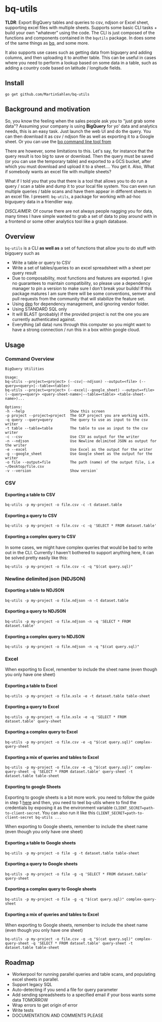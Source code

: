# bq-utils
**TLDR**: Export BigQuery tables and queries to csv, ndjson or Excel sheet, supporting excel files with multiple sheets. Supports some basic CLI tasks + build your own "whatever" using the code. The CLI is just composed of the functions and components contained in the `bqutils` package. In does some of the same things as [bq](https://cloud.google.com/bigquery/bq-command-line-tool), and some more.

It also supports use cases such as getting data from biguqery and adding columns, and then uploading it to another table. This can be useful in cases where you need to perform a lookup based on some data in a table, such as adding a country code based on latitude / longitude fields.

## Install
`go get github.com/MartinSahlen/bq-utils`

## Background and motivation
So, you know the feeling when the sales people ask you to "just grab some data"? Assuming your company is using **BigQuery** for yo' data and analytics needs, this is an easy task. Just launch the web UI and do the query. You can then download it as csv / ndjson file as well as exporting it to a Google sheet. Or you can use the [bq command line tool from](https://cloud.google.com/bigquery/bq-command-line-tool)

There are however, some limitations to this. Let's say, for instance that the query result is too big to save or download. Then the query must be saved (or you can use the temporary table) and exported to a GCS bucket, after which you must download and upload it to a sheet.... You get it. Also, What if somebody wants an excel file with multiple sheets?

What if I told you that you that there is a tool that allows you to do run a query / scan a table and dump it to your local file system. You can even run multiple queries / table scans and have them appear in different sheets in an excel file. I present: `bq-utils`, a package for working with ad-hoc biguquery data in a friendlier way.

*DISCLAIMER*: Of course there are not always people nagging you for data, many times I have simple wanted to grab a set of
data to play around with in a frontend or some other analytics tool like a graph database.

## Overview
`bq-utils` is a CLI **as well as** a set of functions that allow you to do stuff with bigquery such as

- Write a table or query to CSV
- Write a set of tables/queries to an excel spreadsheet with a sheet per query result
- Due to composability, most functions and features are exported. I give no guarantees to maintain compatibility, so please use a dependency manager to pin a version to make sure I don't break your builds! If this package matures I am sure there will be some conventions, semver and pull requests from the community that will stabilize the feature set.
- Using [dep](https:///www.github.com/golang/dep) for dependency management, and ignoring vendor folder.
- Using STANDARD SQL only
- It will BLAST (probably) if the provided project is not the one you are currently authenticated against.
- Everything (all data) runs through this computer so you might want to have a strong connection / run this in a box within google cloud.

## Usage

### Command Overview

```
BigQuery Utilities

Usage:
bq-utils --project=<project> (--csv|--ndjson) --output=<file> (--query=<query>|--table=<table>)
bq-utils --project=<project> (--excel|--google_sheet) --output=<file> (--query=<query> <query-sheet-name>|--table=<table> <table-sheet-name>)...

Options:
-h --help                     Show this screen
-p project --project=project  The GCP project you are working with.
-q query --query=query        The query to use as input to the csv writer
-t table --table=table        The table to use as input to the csv writer
-c --csv                      Use CSV as output for the writer
-n --ndjson                   Use Newline delimited JSON as output for the writer
-e --excel                    Use Excel as the output for the writer
-g --google_sheet             Use Google sheet as the output for the writer
-o file --output=file         The path (name) of the output file, i.e ~/Desktop/file.csv
-v --version                  Show version`
```


### CSV

#### Exporting a table to CSV
`bq-utils -p my-project -o file.csv -c -t dataset.table`

#### Exporting a query to CSV
`bq-utils -p my-project -o file.csv -c -q 'SELECT * FROM dataset.table'`

#### Exporting a complex query to CSV
In some cases, we might have complex queries that would be bad to write out in the CLI. Currently I haven't bothered to support anything here, it can be solved pretty easily like this:

`bq-utils -p my-project -o file.csv -c -q "$(cat query.sql)"`

### Newline delimited json (NDJSON)

#### Exporting a table to NDJSON
`bq-utils -p my-project -o file.ndjson -n -t dataset.table`

#### Exporting a query to NDJSON
`bq-utils -p my-project -o file.ndjson -n -q 'SELECT * FROM dataset.table'`

#### Exporting a complex query to NDJSON
`bq-utils -p my-project -o file.ndjson -n -q "$(cat query.sql)"`

### Excel
When exporting to Excel, remember to include the sheet name
(even though you only have one sheet)

#### Exporting a table to Excel
`bq-utils -p my-project -o file.xslx -e -t dataset.table table-sheet`

#### Exporting a query to Excel
`bq-utils -p my-project -o file.xslx -e -q 'SELECT * FROM dataset.table' query-sheet`

#### Exporting a complex query to Excel
`bq-utils -p my-project -o file.csv -e -q "$(cat query.sql)" complex-query-sheet`

#### Exporting a mix of queries and tables to Excel

`bq-utils -p my-project -o file.csv -e -q "$(cat query.sql)" complex-query-sheet -q 'SELECT * FROM dataset.table' query-sheet -t dataset.table table-sheet`

#### Exporting to google Sheets
Exporting to google sheets is a bit more work. you need to follow the guide in step 1 [here](https://developers.google.com/sheets/api/quickstart/go) and then, you need to teel bq-utils where to find the credentials by exposing it as the environment variable `CLIENT_SECRET=path-to-client-secret`. You can also run it like this `CLIENT_SECRET=path-to-client-secret bq-utils ...`

When exporting to Google sheets, remember to include the sheet name
(even though you only have one sheet)

#### Exporting a table to Google sheets
`bq-utils -p my-project -o file -g -t dataset.table table-sheet`

#### Exporting a query to Google sheets
`bq-utils -p my-project -o file -g -q 'SELECT * FROM dataset.table' query-sheet`

#### Exporting a complex query to Google sheets
`bq-utils -p my-project -o file -g -q "$(cat query.sql)" complex-query-sheet`

#### Exporting a mix of queries and tables to Excel

When exporting to Google sheets, remember to include the sheet name
(even though you only have one sheet)

`bq-utils -p my-project -o file.csv -g -q "$(cat query.sql)" complex-query-sheet -q 'SELECT * FROM dataset.table' query-sheet -t dataset.table table-sheet`

## Roadmap
- Workerpool for running parallel queries and table scans, and populating excel sheets in parallel.
- Support legacy SQL
- Auto-detecting if you send a file for query parameter
- Add sending spreadsheets to a specified email if your boss wants some data TOMORROW
- Wrap errors to get origin of error
- Write tests
- DOCUMENTATION AND COMMENTS PLEASE

